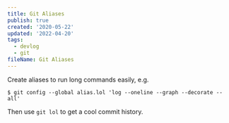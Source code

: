 ```yaml
---
title: Git Aliases
publish: true
created: '2020-05-22'
updated: '2022-04-20'
tags:
  - devlog
  - git
fileName: Git Aliases
---
```


Create aliases to run long commands easily, e.g.

```shell
$ git config --global alias.lol 'log --oneline --graph --decorate --all'
```

Then use `git lol` to get a cool commit history.

